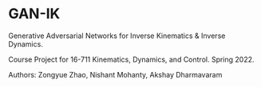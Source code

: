 # GAN-IK
Generative Adversarial Networks for Inverse Kinematics & Inverse Dynamics.

Course Project for 16-711 Kinematics, Dynamics, and Control. Spring 2022.

Authors: Zongyue Zhao, Nishant Mohanty, Akshay Dharmavaram
